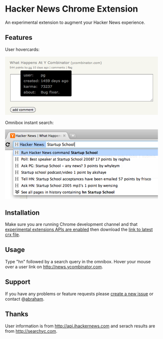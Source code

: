 Hacker News Chrome Extension
============================
An experimental extension to augment your Hacker News experience.

Features
--------

User hovercards:

![User hovercards](http://github.com/abraham/hackernews-extension/raw/master/images/hovercard.png)

Omnibox instant search:

![Omnibox instant search](http://github.com/abraham/hackernews-extension/raw/master/images/omnibox.png)

Installation
------------
Make sure you are running Chrome development channel and that [experimental extensions APIs are enabled](http://code.google.com/chrome/extensions/dev/experimental.html#using) then download the [link to latest crx file](http://github.com/abraham/hackernews-extension/downloads).

Usage
-----
Type "hn" followed by a search query in the omnibox. Hover your mouse over a user link on <http://news.ycombinator.com>.

Support
-------
If you have any problems or feature requests please [create a new issue](http://github.com/abraham/hackernews-extension/issues) or contact @[abraham](https://twitter.com/abraham).

Thanks
------
User information is from <http://api.ihackernews.com> and serach results are from <http://searchyc.com>.